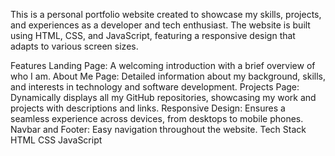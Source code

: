 This is a personal portfolio website created to showcase my skills, projects, and experiences as a developer and tech enthusiast. The website is built using HTML, CSS, and JavaScript, featuring a responsive design that adapts to various screen sizes.

Features
Landing Page: A welcoming introduction with a brief overview of who I am.
About Me Page: Detailed information about my background, skills, and interests in technology and software development.
Projects Page: Dynamically displays all my GitHub repositories, showcasing my work and projects with descriptions and links.
Responsive Design: Ensures a seamless experience across devices, from desktops to mobile phones.
Navbar and Footer: Easy navigation throughout the website.
Tech Stack
HTML
CSS
JavaScript
